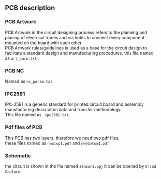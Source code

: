 ## PCB description  
  
  ### PCB Artwork  
   PCB Artwork in the circuit designing process refers to the planning and placing of electrical traces and via holes to connect every component mounted on the board with each other.  
   PCB Artwork rules/guidelines is used as a base for the circuit design to facilitate a standard design and manufacturing procedures.
   this file named as ``` art_parm.txt ``` .
    
  ### PCB NC  
   Named as ``` nc_param.txt ```.  
     
  ### IPC2581  
  IPC-2581 is a generic standard for printed circuit board and assembly manufacturing description data and transfer methodology.  
  This file named as ``` ipc2581.txt```.
  
    
  ### Pdf files of PCB  
   This PCB has two layers, therefore we need two pdf files.  
   these files named as ``` newtop1.pdf ``` and ``` nwebotom1.pdf ```
    
  ### Schematic  
  the circuit is shown in the file named ``` sensors.opj ```
  It can be opened by ``` Orcad Capture ```.
  
